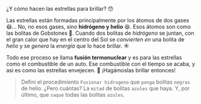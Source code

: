 ¿Y cómo hacen las estrellas para brillar? :hushed:

Las estrellas están formadas principalmente por los átomos de dos gases :mask:... No, no esos gases, sino **hidrógeno y helio** :laughing:. Esos átomos son como las bolitas de Gobstones :large_blue_circle:. Cuando dos bolitas de _hidrógeno_ se juntan, con el gran calor que hay en el centro del Sol se _convierten en_ una bolita de _helio_ y se _genera_ la _energía_ que lo hace brillar. :sunny:  

Todo ese proceso se llama **fusión termonuclear** y es para las estrellas como el combustible de un auto. Ese combustible con el tiempo se acaba, y así es como las estrellas envejecen. :older_woman: ¡Hagámoslas brillar entonces!

> Definí el procedimiento `Fusionar hidrogeno` que `ponga` bolitas `negras` de helio. ¿Pero cuántas? La `mitad` de bolitas `azules` que haya. Y, por último, que `saque` todas las bolitas `azules`.